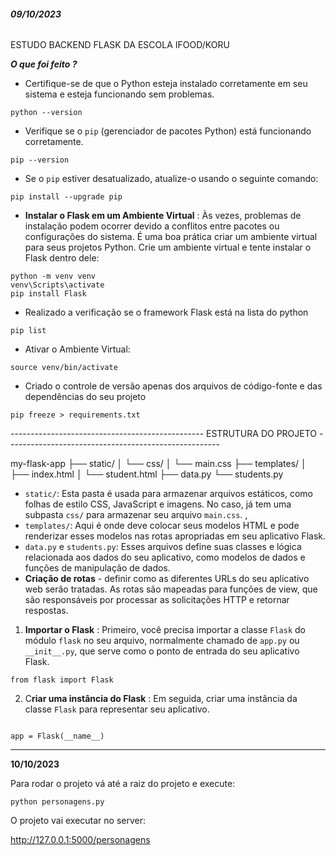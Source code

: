 ###### **09/10/2023**


ESTUDO BACKEND FLASK DA ESCOLA IFOOD/KORU

***O que foi feito ?***

* Certifique-se de que o Python esteja instalado corretamente em seu sistema e esteja funcionando sem problemas.

```
python --version
```

* Verifique se o `pip` (gerenciador de pacotes Python) está funcionando corretamente.

`pip --version`

* Se o `pip` estiver desatualizado, atualize-o usando o seguinte comando:

```
pip install --upgrade pip
```

* **Instalar o Flask em um Ambiente Virtual** : Às vezes, problemas de instalação podem ocorrer devido a conflitos entre pacotes ou configurações do sistema. É uma boa prática criar um ambiente virtual para seus projetos Python. Crie um ambiente virtual e tente instalar o Flask dentro dele:

```
python -m venv venv
venv\Scripts\activate
pip install Flask
```

* Realizado a verificação se o framework Flask está na lista do python

```
pip list
```

* Ativar o Ambiente Virtual:

```
source venv/bin/activate

```

* Criado o controle de versão apenas dos arquivos de código-fonte e das dependências do seu projeto

```
pip freeze > requirements.txt

```

------------------------------------------------       ESTRUTURA DO PROJETO  -----------------------------------------------------

my-flask-app
   ├── static/
   │   └── css/
   │       └── main.css
   ├── templates/
   │   ├── index.html
   │   └── student.html
   ├── data.py
   └── students.py

* `static/`: Esta pasta é usada para armazenar arquivos estáticos, como folhas de estilo CSS, JavaScript e imagens. No caso,  já tem uma subpasta `css/` para armazenar seu arquivo `main.css`.		,
* `templates/`: Aqui é onde  deve colocar seus modelos HTML e pode renderizar esses modelos nas rotas apropriadas em seu aplicativo Flask.
* `data.py` e `students.py`: Esses arquivos define suas classes e lógica relacionada aos dados do seu aplicativo, como modelos de dados e funções de manipulação de dados.
* **Criação de rotas** - definir como as diferentes URLs do seu aplicativo web serão tratadas. As rotas são mapeadas para funções de view, que são responsáveis por processar as solicitações HTTP e retornar respostas.

1. **Importar o Flask** : Primeiro, você precisa importar a classe `Flask` do módulo `flask` no seu arquivo, normalmente chamado de `app.py` ou `__init__.py`, que serve como o ponto de entrada do seu aplicativo Flask.

```
from flask import Flask

```

2. C**riar uma instância do Flask** : Em seguida,  criar uma instância da classe `Flask` para representar seu aplicativo.

```

app = Flask(__name__)

```

---

**10/10/2023**



Para rodar o projeto vá até a raiz do projeto e execute:

```
python personagens.py
```

O projeto vai executar no server:

http://127.0.0.1:5000/personagens
